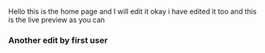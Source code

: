 Hello this is the home page and I will edit it okay i have edited it too
and this is the live preview as you can

<h3> Another edit by first user</h3>